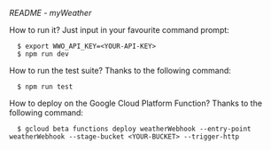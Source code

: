 *README - myWeather*

How to run it? Just input in your favourite command prompt:
```  
  $ export WWO_API_KEY=<YOUR-API-KEY>
  $ npm run dev
```

How to run the test suite? Thanks to the following command:
```
  $ npm run test
```

How to deploy on the Google Cloud Platform Function? Thanks to the following command:
```
  $ gcloud beta functions deploy weatherWebhook --entry-point weatherWebhook --stage-bucket <YOUR-BUCKET> --trigger-http
```
